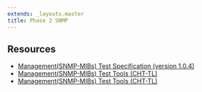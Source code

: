 ```yaml
---
extends: _layouts.master
title: Phase 2 SNMP
---
```


## Resources

* <i class="far fa-file-pdf fa-fw"></i> [Management(SNMP-MIBs) Test Specification (version 1.0.4)](../docs/Phase2_SNMPv2_Conformance_Latest.pdf)
* <i class="far fa-file-pdf fa-fw"></i> [Management(SNMP-MIBs) Test Tools (CHT-TL)](../docs/Phase2_SNMPv2_Interoperability_Latest.pdf)
* <i class="fas fa-external-link-alt fa-fw"></i> [Management(SNMP-MIBs) Test Tools (CHT-TL)](http://interop.ipv6.org.tw/snmp/)
